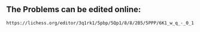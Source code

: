## The Problems can be edited online:

	https://lichess.org/editor/3q1rk1/5pbp/5Qp1/8/8/2B5/5PPP/6K1_w_q_-_0_1

